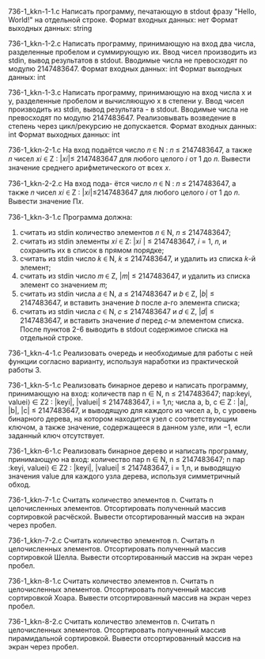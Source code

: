 736-1_kkn-1-1.c
Написать программу, печатающую в stdout фразу "Hello, World!" на отдельной строке.
Формат входных данных: нет
Формат выходных данных: string

736-1_kkn-1-2.c
Написать программу, принимающую на вход два числа, разделенные пробелом и суммирующую их. Ввод чисел производить из stdin, вывод результатов в stdоut. Вводимые числа не превосходят по модулю 2147483647.
Формат входных данных: int
Формат выходных данных: int

736-1_kkn-1-3.c
Написать программу, принимающую на вход числа х и у, разделенные пробелом и вычисляющую х в степени y. Ввод чисел производить из stdin, вывод результата - в stdout. Вводимые числа не превосходят по модулю 2147483647. Реализовывать возведение в степень через цикл/рекурсию не допускается.
Формат входных данных: int
Формат выходных данных: int

736-1_kkn-2-1.c
На вход подаётся число 𝑛 ∈
N : 𝑛 ≤ 2147483647, а также 𝑛 чисел 𝑥𝑖 ∈ Z : |𝑥𝑖|≤ 2147483647 для любого целого 𝑖 от 1 до 𝑛. Вывести значение среднего арифметического
от всех 𝑥.

736-1_kkn-2-2.c
На вход пода-
ётся число 𝑛 ∈ N : 𝑛 ≤ 2147483647, а также 𝑛 чисел 𝑥𝑖 ∈ Z : |𝑥𝑖|≤2147483647 для любого целого 𝑖 от 1 до 𝑛. Вывести значение П𝑥.

736-1_kkn-3-1.c
Программа должна:
1. считать из stdin количество элементов 𝑛 ∈ N, 𝑛 ≤ 2147483647;
2. считать из stdin элементы 𝑥𝑖 ∈ Z: |𝑥𝑖
| ≤ 2147483647, 𝑖 = 1, 𝑛, и
сохранить их в список в прямом порядке;
3. считать из stdin число 𝑘 ∈ N, 𝑘 ≤ 2147483647, и удалить из списка
𝑘-й элемент;
4. считать из stdin число 𝑚 ∈ Z, |𝑚| ≤ 2147483647, и удалить из
списка элемент со значением 𝑚;
5. считать из stdin числа 𝑎 ∈ N, 𝑎 ≤ 2147483647 и 𝑏 ∈ Z, |𝑏| ≤
2147483647, и вставить значение 𝑏 после 𝑎-го элемента списка;
6. считать из stdin числа 𝑐 ∈ N, 𝑐 ≤ 2147483647 и 𝑑 ∈ Z, |𝑑| ≤
2147483647, и вставить значение 𝑑 перед 𝑐-м элементом списка.
После пунктов 2-6 выводить в stdout содержимое списка на отдельной
строке.

736-1_kkn-4-1.c
Реализовать очередь  и необходимые для работы с ней функции согласно варианту, используя наработки из практической работы 3.

736-1_kkn-5-1.c
Реализовать бинарное дерево и написать программу, принимающую на вход:
количеств пар n ∈ N, n ≤ 2147483647; 
пар:keyi, valuei⟩ ∈ Z2 : |keyi|, |valuei| ≤ 2147483647, i = 1,n; 
числа a, b, c ∈ Z : |a|, |b|, |c| ≤ 2147483647,
и выводящую для каждого из чисел a, b, c уровень бинарного дерева, на котором находится узел с соответствующим ключом, а также значение, содержащееся в данном узле, или −1, если заданный ключ отсутствует.

736-1_kkn-6-1.c
Реализовать бинарное дерево и написать программу, принимающую на вход:
количество пар n ∈ N, n ≤ 2147483647;
n пар :keyi, valuei⟩ ∈ Z2 : |keyi|, |valuei| ≤ 2147483647, i = 1,n,
и выводящую значения value для каждого узла дерева, используя симметричный обход.

736-1_kkn-7-1.c
Считать количество элементов n.
Считать n целочисленных элементов.
Отсортировать полученный массив сортировкой расчёской.
Вывести отсортированный массив на экран через пробел.

736-1_kkn-7-2.c
Считать количество элементов n.
Считать n целочисленных элементов.
Отсортировать полученный массив сортировкой Шелла.
Вывести отсортированный массив на экран через пробел.

736-1_kkn-8-1.c
Считать количество элементов n.
Считать n целочисленных элементов.
Отсортировать полученный массив сортировкой Хоара.
Вывести отсортированный массив на экран через пробел.

736-1_kkn-8-2.c
Считать количество элементов n.
Считать n целочисленных элементов.
Отсортировать полученный массив пирамидальной сортировкой.
Вывести отсортированный массив на экран через пробел.

